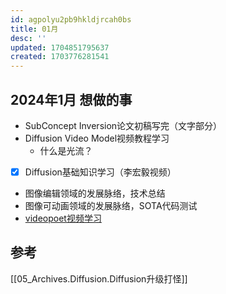 ```yaml
---
id: agpolyu2pb9hkldjrcah0bs
title: 01月
desc: ''
updated: 1704851795637
created: 1703776281541
---
```




## **2024年1月 想做的事**

* SubConcept Inversion论文初稿写完（文字部分）
* Diffusion Video Model视频教程学习
  * 什么是光流？
* [x] Diffusion基础知识学习（李宏毅视频）
* 图像编辑领域的发展脉络，技术总结
* 图像可动画领域的发展脉络，SOTA代码测试
* [videopoet视频学习](https://mp.weixin.qq.com/s/keaBNG9C8KedRwj1JR2KGA)


## **参考**

[[05_Archives.Diffusion.Diffusion升级打怪]]